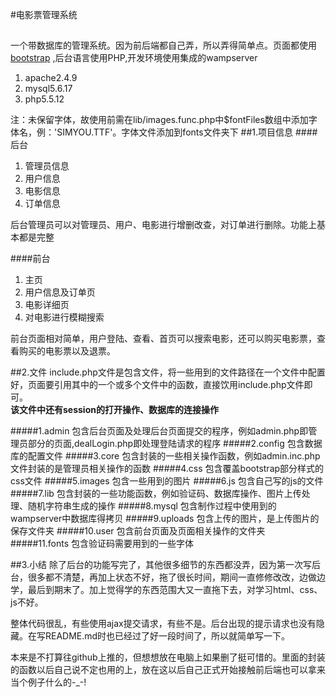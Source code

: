 #电影票管理系统
##

一个带数据库的管理系统。因为前后端都自己弄，所以弄得简单点。页面都使用
[bootstrap][1]
,后台语言使用PHP,开发环境使用集成的wampserver<br>
  1. apache2.4.9  
  2. mysql5.6.17  
  3. php5.5.12

[1]:https://github.com/twbs/bootstrap  

注：未保留字体，故使用前需在lib/images.func.php中$fontFiles数组中添加字体名，例：'SIMYOU.TTF'。字体文件添加到fonts文件夹下
##1.项目信息
####后台
1. 管理员信息
2. 用户信息
3. 电影信息
4. 订单信息  

后台管理员可以对管理员、用户、电影进行增删改查，对订单进行删除。功能上基本都是完整

####前台
1. 主页
2. 用户信息及订单页
3. 电影详细页
4. 对电影进行模糊搜索    

前台页面相对简单，用户登陆、查看、首页可以搜索电影，还可以购买电影票，查看购买的电影票以及退票。  

##2.文件
include.php文件是包含文件，将一些用到的文件路径在一个文件中配置好，页面要引用其中的一个或多个文件中的函数，直接饮用include.php文件即可。  
**该文件中还有session的打开操作、数据库的连接操作**

#####1.admin
包含后台页面及处理后台页面提交的程序，例如admin.php即管理员部分的页面,dealLogin.php即处理登陆请求的程序
#####2.config
包含数据库的配置文件
#####3.core
包含封装的一些相关操作函数，例如admin.inc.php文件封装的是管理员相关操作的函数
#####4.css
包含覆盖bootstrap部分样式的css文件
#####5.images
包含一些用到的图片
#####6.js
包含自己写的js的文件
#####7.lib
包含封装的一些功能函数，例如验证码、数据库操作、图片上传处理、随机字符串生成的操作
#####8.mysql
包含制作过程中使用到的wampserver中数据库得拷贝
#####9.uploads
包含上传的图片，是上传图片的保存文件夹
#####10.user
包含前台页面及页面相关操作的文件夹
#####11.fonts
包含验证码需要用到的一些字体

##3.小结
除了后台的功能写完了，其他很多细节的东西都没弄，因为第一次写后台，很多都不清楚，再加上状态不好，拖了很长时间，期间一直修修改改，边做边学，最后到期末了。加上觉得学的东西范围大又一直拖下去，对学习html、css、js不好。  

整体代码很乱，有些使用ajax提交请求，有些不是。后台出现的提示请求也没有隐藏。在写README.md时也已经过了好一段时间了，所以就简单写一下。

本来是不打算往github上推的，但想想放在电脑上如果删了挺可惜的。里面的封装的函数以后自己说不定也用的上，放在这以后自己正式开始接触前后端也可以拿来当个例子什么的-_-!